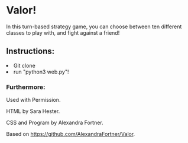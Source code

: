 # Valor!

In this turn-based strategy game, you can choose between
ten different classes to play with, and fight against a friend!

## Instructions:

<li> Git clone</li>
<li> run "python3 web.py"!</li>

### Furthermore:

Used with Permission.

HTML by Sara Hester.

CSS and Program by Alexandra Fortner.

Based on https://github.com/AlexandraFortner/Valor.